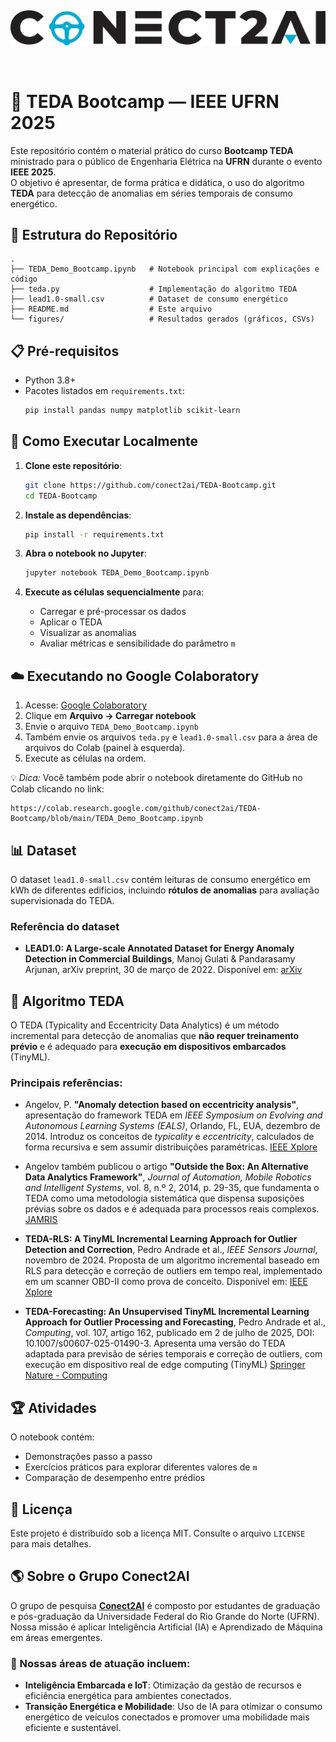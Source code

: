 
&nbsp;
&nbsp;
<p align="center">
  <img width="800" src="./figures/conecta_logo.png" />
</p> 

&nbsp;

# 🧠 TEDA Bootcamp — IEEE UFRN 2025

Este repositório contém o material prático do curso **Bootcamp TEDA** ministrado para o público de Engenharia Elétrica na **UFRN** durante o evento **IEEE 2025**.  
O objetivo é apresentar, de forma prática e didática, o uso do algoritmo **TEDA** para detecção de anomalias em séries temporais de consumo energético.

## 📂 Estrutura do Repositório

```
.
├── TEDA_Demo_Bootcamp.ipynb   # Notebook principal com explicações e código
├── teda.py                    # Implementação do algoritmo TEDA
├── lead1.0-small.csv          # Dataset de consumo energético
├── README.md                  # Este arquivo
└── figures/                   # Resultados gerados (gráficos, CSVs)
```

## 📋 Pré-requisitos

- Python 3.8+
- Pacotes listados em `requirements.txt`:
  ```bash
  pip install pandas numpy matplotlib scikit-learn
  ```

## 🚀 Como Executar Localmente

1. **Clone este repositório**:
   ```bash
   git clone https://github.com/conect2ai/TEDA-Bootcamp.git
   cd TEDA-Bootcamp
   ```

2. **Instale as dependências**:
   ```bash
   pip install -r requirements.txt
   ```

3. **Abra o notebook no Jupyter**:
   ```bash
   jupyter notebook TEDA_Demo_Bootcamp.ipynb
   ```

4. **Execute as células sequencialmente** para:
   - Carregar e pré-processar os dados
   - Aplicar o TEDA
   - Visualizar as anomalias
   - Avaliar métricas e sensibilidade do parâmetro `m`

## ☁️ Executando no Google Colaboratory

1. Acesse: [Google Colaboratory](https://colab.research.google.com/)
2. Clique em **Arquivo → Carregar notebook**
3. Envie o arquivo `TEDA_Demo_Bootcamp.ipynb`
4. Também envie os arquivos `teda.py` e `lead1.0-small.csv` para a área de arquivos do Colab (painel à esquerda).
5. Execute as células na ordem.

💡 *Dica:* Você também pode abrir o notebook diretamente do GitHub no Colab clicando no link:
```
https://colab.research.google.com/github/conect2ai/TEDA-Bootcamp/blob/main/TEDA_Demo_Bootcamp.ipynb
```

## 📊 Dataset

O dataset `lead1.0-small.csv` contém leituras de consumo energético em kWh de diferentes edifícios, incluindo **rótulos de anomalias** para avaliação supervisionada do TEDA.

### Referência do dataset  
- **LEAD1.0: A Large-scale Annotated Dataset for Energy Anomaly Detection in Commercial Buildings**, Manoj Gulati & Pandarasamy Arjunan, arXiv preprint, 30 de março de 2022. Disponível em: [arXiv](https://arxiv.org/abs/2203.17256)

## 🧩 Algoritmo TEDA

O TEDA (Typicality and Eccentricity Data Analytics) é um método incremental para detecção de anomalias que **não requer treinamento prévio** e é adequado para **execução em dispositivos embarcados** (TinyML).

### Principais referências:

- Angelov, P. **"Anomaly detection based on eccentricity analysis"**, apresentação do framework TEDA em *IEEE Symposium on Evolving and Autonomous Learning Systems (EALS)*, Orlando, FL, EUA, dezembro de 2014. Introduz os conceitos de *typicality* e *eccentricity*, calculados de forma recursiva e sem assumir distribuições paramétricas.  [IEEE Xplore](https://ieeexplore.ieee.org/document/7009497) 

- Angelov também publicou o artigo **"Outside the Box: An Alternative Data Analytics Framework"**, *Journal of Automation, Mobile Robotics and Intelligent Systems*, vol. 8, n.º 2, 2014, p. 29-35, que fundamenta o TEDA como uma metodologia sistemática que dispensa suposições prévias sobre os dados e é adequada para processos reais complexos.  [JAMRIS](https://www.jamris.org/index.php/JAMRIS/article/view/299)


- **TEDA-RLS: A TinyML Incremental Learning Approach for Outlier Detection and Correction**, Pedro Andrade et al., *IEEE Sensors Journal*, novembro de 2024. Proposta de um algoritmo incremental baseado em RLS para detecção e correção de outliers em tempo real, implementado em um scanner OBD-II como prova de conceito. Disponível em: [IEEE Xplore](https://ieeexplore.ieee.org/abstract/document/10682534)

- **TEDA-Forecasting: An Unsupervised TinyML Incremental Learning Approach for Outlier Processing and Forecasting**, Pedro Andrade et al., *Computing*, vol. 107, artigo 162, publicado em 2 de julho de 2025, DOI: 10.1007/s00607-025-01490-3. Apresenta uma versão do TEDA adaptada para previsão de séries temporais e correção de outliers, com execução em dispositivo real de edge computing (TinyML)  [Springer Nature - Computing](https://link.springer.com/article/10.1007/s00607-025-01490-3)

## 🏆 Atividades

O notebook contém:
- Demonstrações passo a passo
- Exercícios práticos para explorar diferentes valores de `m`
- Comparação de desempenho entre prédios

## 📜 Licença

Este projeto é distribuído sob a licença MIT. Consulte o arquivo `LICENSE` para mais detalhes.

## 🌎 Sobre o Grupo Conect2AI

O grupo de pesquisa [**Conect2AI**](http://conect2ai.dca.ufrn.br) é composto por estudantes de graduação e pós-graduação da Universidade Federal do Rio Grande do Norte (UFRN). Nossa missão é aplicar Inteligência Artificial (IA) e Aprendizado de Máquina em áreas emergentes.

### 🎯 Nossas áreas de atuação incluem:

- **Inteligência Embarcada e IoT**: Otimização da gestão de recursos e eficiência energética para ambientes conectados.
- **Transição Energética e Mobilidade**: Uso de IA para otimizar o consumo energético de veículos conectados e promover uma mobilidade mais eficiente e sustentável.
